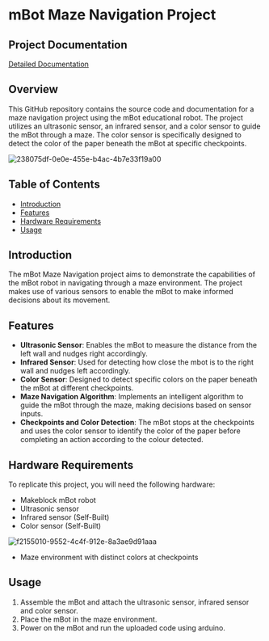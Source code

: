 # mBot Maze Navigation Project

## Project Documentation
[Detailed Documentation](https://github.com/ehz0ah/Maze-Navigation/blob/main/Project%20Documentation.pdf)

## Overview

This GitHub repository contains the source code and documentation for a maze navigation project using the mBot educational robot. The project utilizes an ultrasonic sensor, an infrared sensor, and a color sensor to guide the mBot through a maze. The color sensor is specifically designed to detect the color of the paper beneath the mBot at specific checkpoints.

![238075df-0e0e-455e-b4ac-4b7e33f19a00](https://github.com/user-attachments/assets/475f4616-2cab-4efc-8a08-219e5c5e8089)


## Table of Contents

- [Introduction](#introduction)
- [Features](#features)
- [Hardware Requirements](#hardware-requirements)
- [Usage](#usage)

## Introduction

The mBot Maze Navigation project aims to demonstrate the capabilities of the mBot robot in navigating through a maze environment. The project makes use of various sensors to enable the mBot to make informed decisions about its movement.

## Features

- **Ultrasonic Sensor**: Enables the mBot to measure the distance from the left wall and nudges right accordingly.
- **Infrared Sensor**: Used for detecting how close the mbot is to the right wall and nudges left accordingly.
- **Color Sensor**: Designed to detect specific colors on the paper beneath the mBot at different checkpoints.
- **Maze Navigation Algorithm**: Implements an intelligent algorithm to guide the mBot through the maze, making decisions based on sensor inputs.
- **Checkpoints and Color Detection**: The mBot stops at the checkpoints and uses the color sensor to identify the color of the paper before completing an action according to the colour detected.

## Hardware Requirements

To replicate this project, you will need the following hardware:

- Makeblock mBot robot
- Ultrasonic sensor
- Infrared sensor (Self-Built)
- Color sensor (Self-Built)

![f2155010-9552-4c4f-912e-8a3ae9d91aaa](https://github.com/user-attachments/assets/32fa8f81-29ae-421a-b981-1098d318bb92)

- Maze environment with distinct colors at checkpoints


## Usage

1. Assemble the mBot and attach the ultrasonic sensor, infrared sensor and color sensor.
2. Place the mBot in the maze environment.
3. Power on the mBot and run the uploaded code using arduino.
